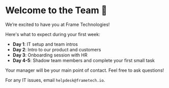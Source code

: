 # Welcome to the Team 🎉

We’re excited to have you at Frame Technologies!

Here's what to expect during your first week:

- **Day 1**: IT setup and team intros
- **Day 2**: Intro to our product and customers
- **Day 3**: Onboarding session with HR
- **Day 4-5**: Shadow team members and complete your first small task

Your manager will be your main point of contact. Feel free to ask questions!

For any IT issues, email `helpdesk@frametech.io`.

